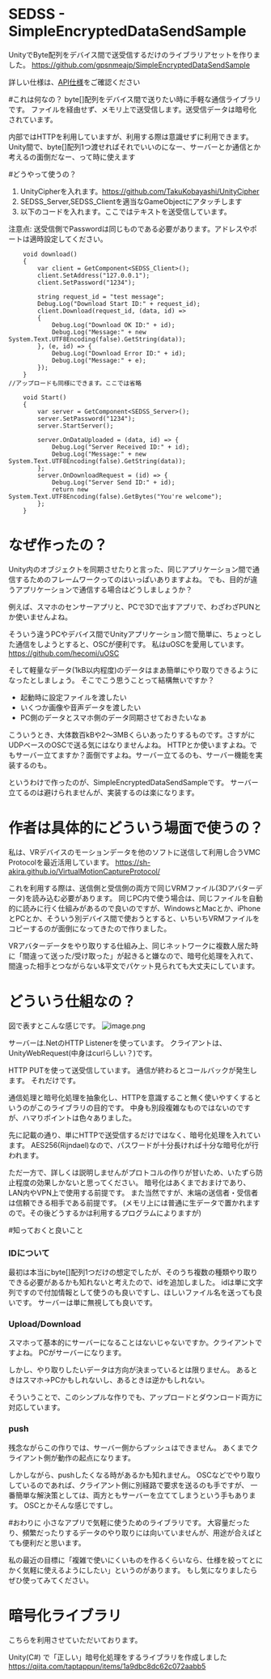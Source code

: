 # SEDSS - SimpleEncryptedDataSendSample
UnityでByte配列をデバイス間で送受信するだけのライブラリアセットを作りました。
https://github.com/gpsnmeajp/SimpleEncryptedDataSendSample

詳しい仕様は、[API仕様](https://github.com/gpsnmeajp/SimpleEncryptedDataSendSample/blob/master/doc/APISpecification.md)をご確認ください

#これは何なの？
byte[]配列をデバイス間で送りたい時に手軽な通信ライブラリです。
ファイルを経由せず、メモリ上で送受信します。送受信データは暗号化されています。

内部ではHTTPを利用していますが、利用する際は意識せずに利用できます。
Unity間で、byte[]配列1つ渡せればそれでいいのになー、サーバーとか通信とか考えるの面倒だなー、って時に使えます

#どうやって使うの？
1. UnityCipherを入れます。https://github.com/TakuKobayashi/UnityCipher
2. SEDSS_Server,SEDSS_Clientを適当なGameObjectにアタッチします
3. 以下のコードを入れます。ここではテキストを送受信しています。

注意点: 送受信側でPasswordは同じものである必要があります。アドレスやポートは適時設定してください。

```cs:クライアント側
    void download()
    {
        var client = GetComponent<SEDSS_Client>();
        client.SetAddress("127.0.0.1");
        client.SetPassword("1234");

        string request_id = "test message";
        Debug.Log("Download Start ID:" + request_id);
        client.Download(request_id, (data, id) =>
        {
            Debug.Log("Download OK ID:" + id);
            Debug.Log("Message:" + new System.Text.UTF8Encoding(false).GetString(data));
        }, (e, id) => {
            Debug.Log("Download Error ID:" + id);
            Debug.Log("Message:" + e);
        });
    }
//アップロードも同様にできます。ここでは省略
```

```cs:サーバー側
    void Start()
    {
        var server = GetComponent<SEDSS_Server>();
        server.SetPassword("1234");
        server.StartServer();

        server.OnDataUploaded = (data, id) => {
            Debug.Log("Server Received ID:" + id);
            Debug.Log("Message:" + new System.Text.UTF8Encoding(false).GetString(data));
        };
        server.OnDownloadRequest = (id) => {
            Debug.Log("Server Send ID:" + id);
            return new System.Text.UTF8Encoding(false).GetBytes("You're welcome");
        };
    }
```

# なぜ作ったの？
Unity内のオブジェクトを同期させたりと言った、同じアプリケーション間で通信するためのフレームワークってのはいっぱいありますよね。
でも、目的が違うアプリケーションで通信する場合はどうしましょうか？

例えば、スマホのセンサーアプリと、PCで3Dで出すアプリで、わざわざPUNとか使いませんよね。

そういう違うPCやデバイス間でUnityアプリケーション間で簡単に、ちょっとした通信をしようとすると、OSCが便利です。
私はuOSCを愛用しています。
https://github.com/hecomi/uOSC

そして軽量なデータ(1kB以内程度)のデータはまあ簡単にやり取りできるようになったとしましょう。
そこでこう思うことって結構無いですか？

- 起動時に設定ファイルを渡したい
- いくつか画像や音声データを渡したい
- PC側のデータとスマホ側のデータ同期させておきたいなぁ

こういうとき、大体数百kBや2～3MBくらいあったりするものです。さすがにUDPベースのOSCで送る気にはなりませんよね。
HTTPとか使いますよね。でもサーバー立てますか？面倒ですよね。サーバー立てるのも、サーバー機能を実装するのも。

というわけで作ったのが、SimpleEncryptedDataSendSampleです。
サーバー立てるのは避けられませんが、実装するのは楽になります。

# 作者は具体的にどういう場面で使うの？
私は、VRデバイスのモーションデータを他のソフトに送信して利用し合うVMC Protocolを最近活用しています。
https://sh-akira.github.io/VirtualMotionCaptureProtocol/

これを利用する際は、送信側と受信側の両方で同じVRMファイル(3Dアバターデータ)を読み込む必要があります。
同じPC内で使う場合は、同じファイルを自動的に読みに行く仕組みがあるので良いのですが、WindowsとMacとか、iPhoneとPCとか、そういう別デバイス間で使おうとすると、いちいちVRMファイルをコピーするのが面倒になってきたので作りました。

VRアバターデータをやり取りする仕組み上、同じネットワークに複数人居た時に「間違って送った/受け取った」が起きると嫌なので、暗号化処理を入れて、間違った相手とつながらない&平文でパケット見られても大丈夫にしています。

# どういう仕組なの？
図で表すとこんな感じです。
![image.png](https://qiita-image-store.s3.ap-northeast-1.amazonaws.com/0/191114/19841bd9-5192-bd37-89de-1c9a81c12005.png)

サーバーは.NetのHTTP Listenerを使っています。
クライアントは、UnityWebRequest(中身はcurlらしい？)です。

HTTP PUTを使って送受信しています。
通信が終わるとコールバックが発生します。
それだけです。

通信処理と暗号化処理を抽象化し、HTTPを意識すること無く使いやすくするというのがこのライブラリの目的です。
中身も別段複雑なものではないのですが、ハマりポイントは色々ありました。

先に記載の通り、単にHTTPで送受信するだけではなく、暗号化処理を入れています。
AES256(Rijndael)なので、パスワードが十分長ければ十分な暗号化が行われます。

ただ一方で、詳しくは説明しませんがプロトコルの作りが甘いため、いたずら防止程度の効果しかないと思ってください。
暗号化はあくまでおまけであり、LAN内やVPN上で使用する前提です。
また当然ですが、末端の送信者・受信者は信頼できる相手である前提です。
(メモリ上には普通に生データで置かれますので。その後どうするかは利用するプログラムによりますが)

#知っておくと良いこと
### IDについて
最初は本当にbyte[]配列1つだけの想定でしたが、そのうち複数の種類やり取りできる必要があるかも知れないと考えたので、idを追加しました。
idは単に文字列ですので付加情報として使うのも良いですし、ほしいファイル名を送っても良いです。
サーバーは単に無視しても良いです。

### Upload/Download
スマホって基本的にサーバーになることはないじゃないですか。クライアントですよね。
PCがサーバーになります。

しかし、やり取りしたいデータは方向が決まっているとは限りません。
あるときはスマホ→PCかもしれないし、あるときは逆かもしれない。

そういうことで、このシンプルな作りでも、アップロードとダウンロード両方に対応しています。

### push
残念ながらこの作りでは、サーバー側からプッシュはできません。
あくまでクライアント側が動作の起点になります。

しかしながら、pushしたくなる時があるかも知れません。
OSCなどでやり取りしているのであれば、クライアント側に別経路で要求を送るのも手ですが、
一番簡単な解決策としては、両方ともサーバーを立ててしまうという手もあります。
OSCとかそんな感じですし。


#おわりに
小さなアプリで気軽に使うためのライブラリです。
大容量だったり、頻繁だったりするデータのやり取りには向いていませんが、用途が合えばとても便利だと思います。

私の最近の目標に「複雑で使いにくいものを作るくらいなら、仕様を絞ってとにかく気軽に使えるようにしたい」というのがあります。
もし気になりましたらぜひ使ってみてください。

# 暗号化ライブラリ
こちらを利用させていただいております。

Unity(C#) で「正しい」暗号化処理をするライブラリを作成しました
https://qiita.com/taptappun/items/1a9dbc8dc62c072aabb5
